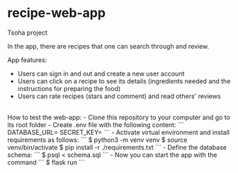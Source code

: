 # recipe-web-app
Tsoha project

In the app, there are recipes that one can search through and review.

App features:  
- Users can sign in and out and create a new user account  
- Users can click on a recipe to see its details (ingredients needed and the instructions for preparing the food)  
- Users can rate recipes (stars and comment) and read others' reviews  
<br>
How to test the web-app:  
- Clone this repository to your computer and go to its root folder  
- Create .env file with the following content:  
    ```
    DATABASE_URL=<local-database-address>  
    SECRET_KEY=<secret-key>  
    ```
- Activate virtual environment and install requirements as follows:  
    ```
    $ python3 -m venv venv     
    $ source venv/bin/activate  
    $ pip install -r ./requirements.txt  
    ```  
- Define the database schema:
    ```
    $ psql < schema.sql
    ``` 
- Now you can start the app with the command
    ```
    $ flask run
    ```
